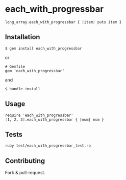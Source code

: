 each_with_progressbar
=====================

    long_array.each_with_progressbar { |item| puts item }

Installation
------------

    $ gem install each_with_progressbar

or

    # Gemfile 
    gem 'each_with_progressbar'

and

    $ bundle install


Usage
-----

    require 'each_with_progressbar'
    [1, 2, 3].each_with_progressbar { |num| num }

Tests
-----

    ruby test/each_with_progressbar_test.rb

Contributing
------------

Fork & pull-request.

